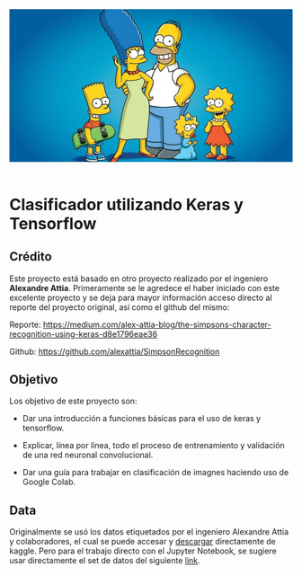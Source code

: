 <div style="text-align:center">
    <img src="./README_IMAGES/logo.jpg"  />
</div>
<br>

# Clasificador utilizando Keras y Tensorflow

## Crédito

Este proyecto está basado en otro proyecto realizado por el ingeniero **Alexandre Attia**. Primeramente se le agredece el haber iniciado con este excelente proyecto y se deja para mayor información acceso directo al reporte del proyecto original, asi como el github del mismo:

Reporte: <a href="https://medium.com/alex-attia-blog/the-simpsons-character-recognition-using-keras-d8e1796eae36"> https://medium.com/alex-attia-blog/the-simpsons-character-recognition-using-keras-d8e1796eae36</a>

Github: <a href="https://github.com/alexattia/SimpsonRecognition"> https://github.com/alexattia/SimpsonRecognition </a>

## Objetivo

Los objetivo de este proyecto son:

- Dar una introducción a funciones básicas para el uso de keras y tensorflow.

- Explicar, línea por línea, todo el proceso de entrenamiento y validación de una red neuronal convolucional.

- Dar una guía para trabajar en clasificación de imagnes haciendo uso de Google Colab.

## Data

Originalmente se usó los datos etiquetados por el ingeniero Alexandre Attia y colaboradores, el cual se puede accesar y <a href="https://www.kaggle.com/alexattia/the-simpsons-characters-dataset">descargar</a> directamente de kaggle. Pero para el trabajo directo con el Jupyter Notebook, se sugiere usar directamente el set de datos del siguiente <a href="https://drive.google.com/file/d/1SKJ38nn0ao2xptORXpUkklYv4U-rm_TD/view?usp=sharing"> link</a>.
